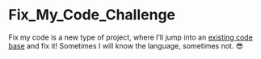 # Fix_My_Code_Challenge
Fix my code is a new type of project, where I’ll jump into an [existing code base](https://github.com/holbertonschool/0x00-Fix_My_Code_Challenge) and fix it!
Sometimes I will know the language, sometimes not. :sunglasses:
